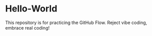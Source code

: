 # Hello-World
This repository is for practicing the GitHub Flow.
Reject vibe coding, embrace real coding!
